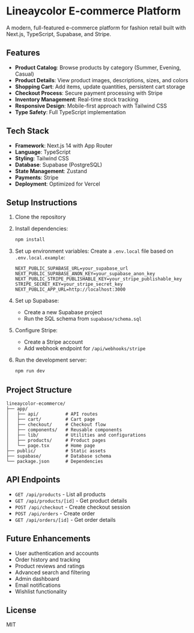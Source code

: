 # Lineaycolor E-commerce Platform

A modern, full-featured e-commerce platform for fashion retail built with Next.js, TypeScript, Supabase, and Stripe.

## Features

- **Product Catalog**: Browse products by category (Summer, Evening, Casual)
- **Product Details**: View product images, descriptions, sizes, and colors
- **Shopping Cart**: Add items, update quantities, persistent cart storage
- **Checkout Process**: Secure payment processing with Stripe
- **Inventory Management**: Real-time stock tracking
- **Responsive Design**: Mobile-first approach with Tailwind CSS
- **Type Safety**: Full TypeScript implementation

## Tech Stack

- **Framework**: Next.js 14 with App Router
- **Language**: TypeScript
- **Styling**: Tailwind CSS
- **Database**: Supabase (PostgreSQL)
- **State Management**: Zustand
- **Payments**: Stripe
- **Deployment**: Optimized for Vercel

## Setup Instructions

1. Clone the repository
2. Install dependencies:
   ```bash
   npm install
   ```

3. Set up environment variables:
   Create a `.env.local` file based on `.env.local.example`:
   ```
   NEXT_PUBLIC_SUPABASE_URL=your_supabase_url
   NEXT_PUBLIC_SUPABASE_ANON_KEY=your_supabase_anon_key
   NEXT_PUBLIC_STRIPE_PUBLISHABLE_KEY=your_stripe_publishable_key
   STRIPE_SECRET_KEY=your_stripe_secret_key
   NEXT_PUBLIC_APP_URL=http://localhost:3000
   ```

4. Set up Supabase:
   - Create a new Supabase project
   - Run the SQL schema from `supabase/schema.sql`

5. Configure Stripe:
   - Create a Stripe account
   - Add webhook endpoint for `/api/webhooks/stripe`

6. Run the development server:
   ```bash
   npm run dev
   ```

## Project Structure

```
lineaycolor-ecommerce/
├── app/
│   ├── api/          # API routes
│   ├── cart/         # Cart page
│   ├── checkout/     # Checkout flow
│   ├── components/   # Reusable components
│   ├── lib/          # Utilities and configurations
│   ├── products/     # Product pages
│   └── page.tsx      # Home page
├── public/           # Static assets
├── supabase/         # Database schema
└── package.json      # Dependencies
```

## API Endpoints

- `GET /api/products` - List all products
- `GET /api/products/[id]` - Get product details
- `POST /api/checkout` - Create checkout session
- `POST /api/orders` - Create order
- `GET /api/orders/[id]` - Get order details

## Future Enhancements

- User authentication and accounts
- Order history and tracking
- Product reviews and ratings
- Advanced search and filtering
- Admin dashboard
- Email notifications
- Wishlist functionality

## License

MIT